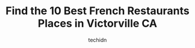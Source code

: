 ---
layout: ampstory
image: https://i0.wp.com/www.depkes.org/wp-content/uploads/2023/06/french-restaurants-0-in-victorville-ca-1685829006.jpeg?resize=640,853
author: techidn
featured: false
description: Discover the impressive array of French Restaurants options in Victorville CA, where you can find 10 of the largest French Restaurants establishments in the area. From renowned classics to h
title: Find the 10 Best French Restaurants Places in Victorville CA
cover:
   title: Find the 10 Best French Restaurants Places in Victorville CA
   subtitle: Rickpate
   background: https://www.depkes.org/wp-content/uploads/2023/06/french-restaurants-0-in-victorville-ca-1685829006.jpeg

pages: 
 - layout: thirds
   top: <h1>#1 In-N-Out Burger</h1>
   bottom: "<p>This franchise has never let me down. Great food with amazing flavor. Always  satisfied when I get done eating. ✔️ all the boxes with this location. The staff was ver</p>"
   background: https://www.depkes.org/wp-content/uploads/2023/06/french-restaurants-1-in-victorville-ca-1685829006.jpeg
   backgroundblur: true
 - layout: thirds
   top: <h1>#2 Olive Garden Italian Restaurant</h1>
   bottom: "<p>This particular Olive Garden was a meh to me. It wasnt bad, it wasnt great, it was just middle of the ground. The greeters at the door were extremely enthusia</p>"
   background: https://www.depkes.org/wp-content/uploads/2023/06/french-restaurants-2-in-victorville-ca-1685829006.jpeg
   cta:
      link: https://www.depkes.org/blog/find-the-10-best-french-restaurants-places-in-victorville-ca/
      text: Find the 10 Best French Restaurants Places in Victorville CA
 - layout: thirds
   top: <h1>#3 Steer N Stein - Victorville</h1>
   bottom: "<p>12224 Mariposa Rd, Victorville, CA 92395, United States</p>"
   background: https://www.depkes.org/wp-content/uploads/2023/06/french-restaurants-3-in-victorville-ca-1685829007.jpeg
   cta:
      link: https://www.depkes.org/blog/find-the-10-best-french-restaurants-places-in-victorville-ca/
      text: Find the 10 Best French Restaurants Places in Victorville CA
 - layout: thirds
   top: <h1>#4 Red Lobster</h1>
   bottom: "<p>Victor Valley Mall, 12180 Amargosa Rd, Victorville, CA 92392, United States</p>"
   background: https://images.unsplash.com/photo-1527067829737-402993088e6b?ixlib=rb-4.0.3&ixid=MnwxMjA3fDB8MHxwaG90by1wYWdlfHx8fGVufDB8fHx8&auto=format&fit=crop&w=640&h=853&q=80
   cta:
      link: https://www.depkes.org/blog/find-the-10-best-french-restaurants-places-in-victorville-ca/
      text: Find the 10 Best French Restaurants Places in Victorville CA
 - layout: thirds
   top: <h1>#5 Outback Steakhouse</h1>
   bottom: "<p>12400-B Amargosa Rd, Victorville, CA 92392, United States</p>"
   background: https://images.unsplash.com/photo-1488554378835-f7acf46e6c98?ixlib=rb-4.0.3&ixid=MnwxMjA3fDB8MHxwaG90by1wYWdlfHx8fGVufDB8fHx8&auto=format&fit=crop&w=640&h=853&q=80
   cta:
      link: https://www.depkes.org/blog/find-the-10-best-french-restaurants-places-in-victorville-ca/
      text: Find the 10 Best French Restaurants Places in Victorville CA
 - layout: thirds
   top: <h1>#6 IHOP</h1>
   bottom: "<p>14794 La Paz Dr, Victorville, CA 92395, United States</p>"
   background: https://images.unsplash.com/photo-1615749413727-825b59a857b5?ixlib=rb-4.0.3&ixid=MnwxMjA3fDB8MHxwaG90by1wYWdlfHx8fGVufDB8fHx8&auto=format&fit=crop&w=640&h=853&q=80
   cta:
      link: https://www.depkes.org/blog/find-the-10-best-french-restaurants-places-in-victorville-ca/
      text: Find the 10 Best French Restaurants Places in Victorville CA
 - layout: thirds
   top: <h1>#7 Emma Jeans Holland Burger Cafe</h1>
   bottom: "<p>17143 N D St, Victorville, CA 92394, United States</p>"
   background: https://images.unsplash.com/photo-1574169208507-84376144848b?ixlib=rb-4.0.3&ixid=MnwxMjA3fDB8MHxwaG90by1wYWdlfHx8fGVufDB8fHx8&auto=format&fit=crop&w=640&h=853&q=80
   cta:
      link: https://www.depkes.org/blog/find-the-10-best-french-restaurants-places-in-victorville-ca/
      text: Find the 10 Best French Restaurants Places in Victorville CA
 - layout: thirds
   middle: Continue reading...
   background: https://images.unsplash.com/photo-1613843873231-1447db182f97?ixlib=rb-4.0.3&ixid=MnwxMjA3fDB8MHxwaG90by1wYWdlfHx8fGVufDB8fHx8&auto=format&fit=crop&w=640&h=853&q=80
   cta:
      link: https://www.depkes.org/blog/find-the-10-best-french-restaurants-places-in-victorville-ca/
      text: Find the 10 Best French Restaurants Places in Victorville CA
      
---
